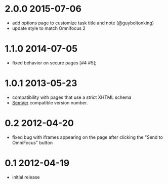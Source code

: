 # 2.0.0 2015-07-06

* add options page to customize task title and note (@guyboltonking)
* update style to match Omnifocus 2

# 1.1.0 2014-07-05 

* fixed behavior on secure pages [#4 #5];

# 1.0.1 2013-05-23

* compatibility with pages that use a strict XHTML schema
* [SemVer](http://semver.org/) compatible version number.

# 0.2 2012-04-20  

* fixed bug with iframes appearing on the page after clicking the "Send to OmniFocus" button

# 0.1 2012-04-19

* initial release
